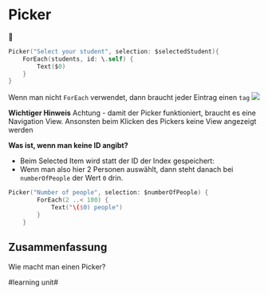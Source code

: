 # Picker
🧩

```swift
Picker("Select your student", selection: $selectedStudent){
	ForEach(students, id: \.self) {
		Text($0)
    }
}            
```

Wenn man nicht `ForEach` verwendet, dann braucht jeder Eintrag einen `tag`
![][image-1]


**Wichtiger Hinweis**
Achtung - damit der Picker funktioniert, braucht es eine Navigation View. Ansonsten beim Klicken des Pickers keine View angezeigt werden

**Was ist, wenn man keine ID angibt?**

- Beim Selected Item wird statt der ID der Index gespeichert:
- Wenn man also hier 2 Personen auswählt, dann steht danach bei `numberOfPeople` der Wert `0` drin.

```swift
Picker("Number of people", selection: $numberOfPeople) {
        ForEach(2 ..< 100) {
            Text("\($0) people")
        }
    }
```


## Zusammenfassung
Wie macht man einen Picker?

[image-1]:	assets/Bildschirmfoto%202022-07-20%20um%2018.08.24.png

#learning unit#